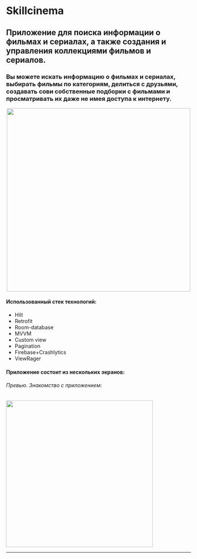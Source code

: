 # Skillcinema
## Приложение для поиска информации о фильмах и сериалах, а также создания и управления коллекциями фильмов и сериалов.
### Вы можете искать информацию о фильмах и сериалах, выбирать фильмы по категориям, делиться с друзьями, создавать сови собственные подборки с фильмами и просматривать их даже не имея доступа к интернету.


<div id="header" align="center">
<img src="https://ie.wampi.ru/2023/10/07/PREVY--KOPIY.png" width="500"/>
</div>


#### Использованный стек технологий: #
- Hilt
- Retrofit
- Room-database
- MVVM
- Custom view
- Pagination
- Firebase+Crashlуtics
- ViewRager


#### Приложение состоит из нескольких экранов: #
###### Превью. Знакомство с приложением: #


<img src="https://im.wampi.ru/2023/10/07/PREVY.png" width="400"/> 

***





